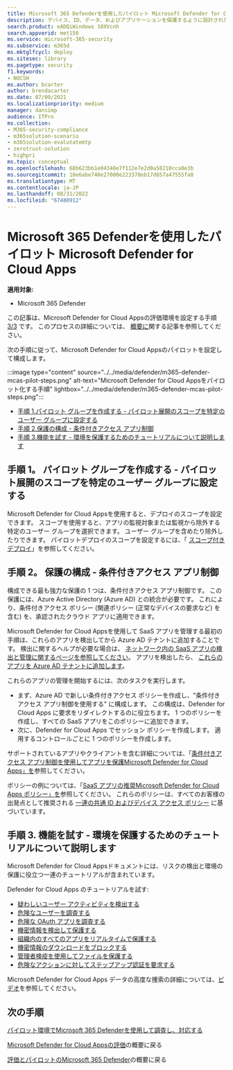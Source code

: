 ```yaml
---
title: Microsoft 365 Defenderを使用したパイロット Microsoft Defender for Cloud Apps
description: デバイス、ID、データ、およびアプリケーションを保護するように設計されたセキュリティ ソリューションをテストして体験するために、Microsoft 365 Defender試用版またはパイロット環境を設定します。
search.product: eADQiWindows 10XVcnh
search.appverid: met150
ms.service: microsoft-365-security
ms.subservice: m365d
ms.mktglfcycl: deploy
ms.sitesec: library
ms.pagetype: security
f1.keywords:
- NOCSH
ms.author: bcarter
author: brendacarter
ms.date: 07/09/2021
ms.localizationpriority: medium
manager: dansimp
audience: ITPro
ms.collection:
- M365-security-compliance
- m365solution-scenario
- m365solution-evalutatemtp
- zerotrust-solution
- highpri
ms.topic: conceptual
ms.openlocfilehash: 68b623bb1e04340e7f112e7e2d0a58210cca0e3b
ms.sourcegitcommit: 10e6abe740e27000e223378eb17d657a47555fa8
ms.translationtype: MT
ms.contentlocale: ja-JP
ms.lasthandoff: 08/31/2022
ms.locfileid: "67480912"
---
```

# <a name="pilot-microsoft-defender-for-cloud-apps-with-microsoft-365-defender"></a>Microsoft 365 Defenderを使用したパイロット Microsoft Defender for Cloud Apps


**適用対象:**
- Microsoft 365 Defender

この記事は、Microsoft Defender for Cloud Appsの評価環境を設定する手順 [3/3](eval-defender-mcas-overview.md) です。 このプロセスの詳細については、 [概要に](eval-defender-mcas-overview.md)関する記事を参照してください。

次の手順に従って、Microsoft Defender for Cloud Appsのパイロットを設定して構成します。


:::image type="content" source="../../media/defender/m365-defender-mcas-pilot-steps.png" alt-text="Microsoft Defender for Cloud Appsをパイロット化する手順" lightbox="../../media/defender/m365-defender-mcas-pilot-steps.png":::
- [手順 1.パイロット グループを作成する - パイロット展開のスコープを特定のユーザー グループに設定する](#step-1-create-the-pilot-groupscope-your-pilot-deployment-to-certain-user-groups)
- [手順 2.保護の構成 - 条件付きアクセス アプリ制御](#step-2-configure-protectionconditional-access-app-control)
- [手順 3.機能を試す - 環境を保護するためのチュートリアルについて説明します](#step-3-try-out-capabilitieswalk-through-tutorials-for-protecting-your-environment) 

## <a name="step-1-create-the-pilot-groupscope-your-pilot-deployment-to-certain-user-groups"></a>手順 1。 パイロット グループを作成する - パイロット展開のスコープを特定のユーザー グループに設定する

Microsoft Defender for Cloud Appsを使用すると、デプロイのスコープを設定できます。 スコープを使用すると、アプリの監視対象または監視から除外する特定のユーザー グループを選択できます。 ユーザー グループを含めたり除外したりできます。 パイロットデプロイのスコープを設定するには、「 [スコープ付きデプロイ](/cloud-app-security/scoped-deployment)」を参照してください。


## <a name="step-2-configure-protectionconditional-access-app-control"></a>手順 2。 保護の構成 - 条件付きアクセス アプリ制御

構成できる最も強力な保護の 1 つは、条件付きアクセス アプリ制御です。 この保護には、Azure Active Directory (Azure AD) との統合が必要です。 これにより、条件付きアクセス ポリシー (関連ポリシー (正常なデバイスの要求など) を含む) を、承認されたクラウド アプリに適用できます。 

Microsoft Defender for Cloud Appsを使用して SaaS アプリを管理する最初の手順は、これらのアプリを検出してから Azure AD テナントに追加することです。 検出に関するヘルプが必要な場合は、 [ネットワーク内の SaaS アプリの検出と管理に関するページを参照してください](/cloud-app-security/tutorial-shadow-it)。 アプリを検出したら、 [これらのアプリを Azure AD テナントに追加します](/azure/active-directory/manage-apps/add-application-portal)。

これらのアプリの管理を開始するには、次のタスクを実行します。

- まず、Azure AD で新しい条件付きアクセス ポリシーを作成し、"条件付きアクセス アプリ制御を使用する" に構成します。 この構成は、Defender for Cloud Apps に要求をリダイレクトするのに役立ちます。 1 つのポリシーを作成し、すべての SaaS アプリをこのポリシーに追加できます。
- 次に、Defender for Cloud Apps でセッション ポリシーを作成します。 適用するコントロールごとに 1 つのポリシーを作成します。

サポートされているアプリやクライアントを含む詳細については、「[条件付きアクセス アプリ制御を使用してアプリを保護Microsoft Defender for Cloud Apps」を](/cloud-app-security/proxy-intro-aad)参照してください。 

ポリシーの例については、「[SaaS アプリの推奨Microsoft Defender for Cloud Apps ポリシー」を](../office-365-security/mcas-saas-access-policies.md)参照してください。 これらのポリシーは、すべてのお客様の出発点として推奨される [一連の共通 ID およびデバイス アクセス ポリシー](../office-365-security/microsoft-365-policies-configurations.md) に基づいています。 

## <a name="step-3-try-out-capabilitieswalk-through-tutorials-for-protecting-your-environment"></a>手順 3. 機能を試す - 環境を保護するためのチュートリアルについて説明します 

Microsoft Defender for Cloud Appsドキュメントには、リスクの検出と環境の保護に役立つ一連のチュートリアルが含まれています。 

Defender for Cloud Apps のチュートリアルを試す:

- [疑わしいユーザー アクティビティを検出する](/cloud-app-security/tutorial-suspicious-activity)
- [危険なユーザーを調査する](/cloud-app-security/tutorial-ueba)
- [危険な OAuth アプリを調査する](/cloud-app-security/investigate-risky-oauth)
- [機密情報を検出して保護する](/cloud-app-security/tutorial-dlp)
- [組織内のすべてのアプリをリアルタイムで保護する](/cloud-app-security/tutorial-proxy)
- [機密情報のダウンロードをブロックする](/cloud-app-security/use-case-proxy-block-session-aad)
- [管理者検疫を使用してファイルを保護する](/cloud-app-security/use-case-admin-quarantine)
- [危険なアクションに対してステップアップ認証を要求する](/cloud-app-security/tutorial-step-up-authentication)

Microsoft Defender for Cloud Apps データの高度な捜索の詳細については、[ビデオ](https://www.microsoft.com/en-us/videoplayer/embed/RWFISa)を参照してください。

## <a name="next-steps"></a>次の手順

[パイロット環境でMicrosoft 365 Defenderを使用して調査し、対応する](eval-defender-investigate-respond.md)

[Microsoft Defender for Cloud Appsの評価](eval-defender-mcas-overview.md)の概要に戻る

[評価とパイロットのMicrosoft 365 Defender](eval-overview.md)の概要に戻る
